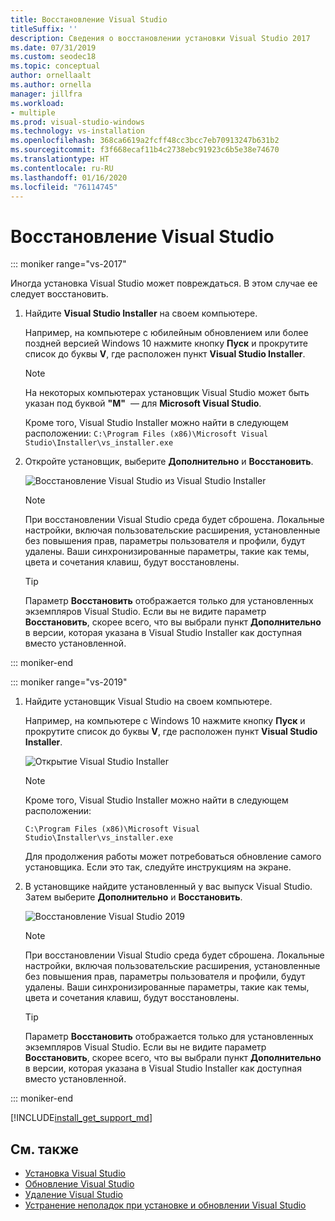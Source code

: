 ```yaml
---
title: Восстановление Visual Studio
titleSuffix: ''
description: Сведения о восстановлении установки Visual Studio 2017
ms.date: 07/31/2019
ms.custom: seodec18
ms.topic: conceptual
author: ornellaalt
ms.author: ornella
manager: jillfra
ms.workload:
- multiple
ms.prod: visual-studio-windows
ms.technology: vs-installation
ms.openlocfilehash: 368ca6619a2fcff48cc3bcc7eb70913247b631b2
ms.sourcegitcommit: f3f668ecaf11b4c2738ebc91923c6b5e38e74670
ms.translationtype: HT
ms.contentlocale: ru-RU
ms.lasthandoff: 01/16/2020
ms.locfileid: "76114745"
---
```

# <a name="repair-visual-studio"></a>Восстановление Visual Studio

::: moniker range="vs-2017"

Иногда установка Visual Studio может повреждаться. В этом случае ее следует восстановить.

1. Найдите **Visual Studio Installer** на своем компьютере.

     Например, на компьютере с юбилейным обновлением или более поздней версией Windows 10 нажмите кнопку **Пуск** и прокрутите список до буквы **V**, где расположен пункт **Visual Studio Installer**.

   > [!NOTE]
   > На некоторых компьютерах установщик Visual Studio может быть указан под буквой **"M"**  — для **Microsoft Visual Studio**.
   >
   > Кроме того, Visual Studio Installer можно найти в следующем расположении: `C:\Program Files (x86)\Microsoft Visual Studio\Installer\vs_installer.exe`

1. Откройте установщик, выберите **Дополнительно** и **Восстановить**.

    ![Восстановление Visual Studio из Visual Studio Installer](media/repair-visual-studio.png "Восстановление Visual Studio из Visual Studio Installer")

   > [!NOTE]
   > При восстановлении Visual Studio среда будет сброшена. Локальные настройки, включая пользовательские расширения, установленные без повышения прав, параметры пользователя и профили, будут удалены. Ваши синхронизированные параметры, такие как темы, цвета и сочетания клавиш, будут восстановлены.
   >

   > [!TIP]
   > Параметр **Восстановить** отображается только для установленных экземпляров Visual Studio. Если вы не видите параметр **Восстановить**, скорее всего, что вы выбрали пункт **Дополнительно** в версии, которая указана в Visual Studio Installer как доступная вместо установленной.

::: moniker-end

::: moniker range="vs-2019"

1. Найдите установщик Visual Studio на своем компьютере.

     Например, на компьютере с Windows 10 нажмите кнопку **Пуск** и прокрутите список до буквы **V**, где расположен пункт **Visual Studio Installer**.

     ![Открытие Visual Studio Installer](media/vs-2019/vs-installer-windows-start.png "Открытие Visual Studio Installer")

     > [!NOTE]
     > Кроме того, Visual Studio Installer можно найти в следующем расположении:
     >
     > `C:\Program Files (x86)\Microsoft Visual Studio\Installer\vs_installer.exe`

    Для продолжения работы может потребоваться обновление самого установщика. Если это так, следуйте инструкциям на экране.

1. В установщике найдите установленный у вас выпуск Visual Studio. Затем выберите **Дополнительно** и **Восстановить**.

     ![Восстановление Visual Studio 2019](media/vs-2019/vs-installer-repair.png "Восстановление Visual Studio 2019")

   > [!NOTE]
   > При восстановлении Visual Studio среда будет сброшена. Локальные настройки, включая пользовательские расширения, установленные без повышения прав, параметры пользователя и профили, будут удалены. Ваши синхронизированные параметры, такие как темы, цвета и сочетания клавиш, будут восстановлены.
   >

   > [!TIP]
   > Параметр **Восстановить** отображается только для установленных экземпляров Visual Studio. Если вы не видите параметр **Восстановить**, скорее всего, что вы выбрали пункт **Дополнительно** в версии, которая указана в Visual Studio Installer как доступная вместо установленной.

::: moniker-end

[!INCLUDE[install_get_support_md](includes/install_get_support_md.md)]

## <a name="see-also"></a>См. также

* [Установка Visual Studio](install-visual-studio.md)
* [Обновление Visual Studio](update-visual-studio.md)
* [Удаление Visual Studio](uninstall-visual-studio.md)
* [Устранение неполадок при установке и обновлении Visual Studio](troubleshooting-installation-issues.md)
